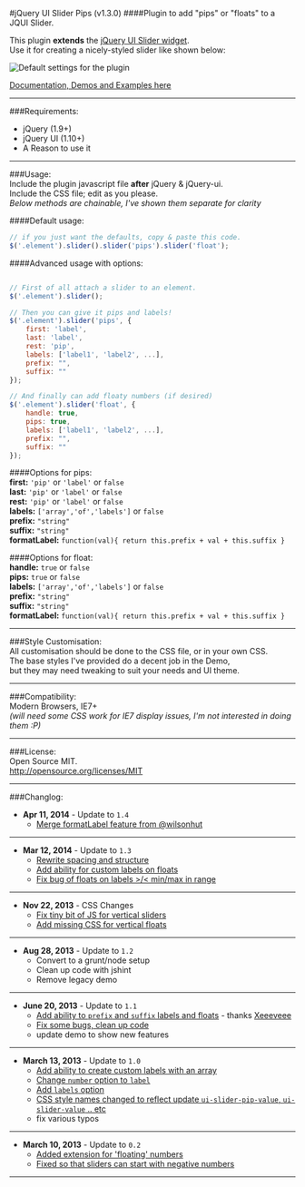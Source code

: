 #jQuery UI Slider Pips (v1.3.0) 
####Plugin to add "pips" or "floats" to a JQUI Slider.
    
  
This plugin **extends** the [jQuery UI Slider widget](http://jqueryui.com/slider/).  
Use it for creating a nicely-styled slider like shown below:  

![Default settings for the plugin](http://files.simey.me/pips.jpg "Example of Pips plugin with default options")

[Documentation, Demos and Examples here](http://simeydotme.github.io/jQuery-ui-Slider-Pips/)

------------------------------------  
  
###Requirements:
  - jQuery (1.9+)
  - jQuery UI (1.10+)
  - A Reason to use it
  
------------------------------------  
  
###Usage:   
Include the plugin javascript file __after__ jQuery & jQuery-ui.   
Include the CSS file; edit as you please.  
_Below methods are chainable, I've shown them separate for clarity_
  
####Default usage:

```javascript
// if you just want the defaults, copy & paste this code.
$('.element').slider().slider('pips').slider('float');
```

####Advanced usage with options:
```javascript

// First of all attach a slider to an element.
$('.element').slider();

// Then you can give it pips and labels!  
$('.element').slider('pips', {  
    first: 'label',  
    last: 'label',  
    rest: 'pip',  
    labels: ['label1', 'label2', ...],  
    prefix: "",  
    suffix: ""  
});

// And finally can add floaty numbers (if desired)  
$('.element').slider('float', {  
    handle: true,  
    pips: true,  
    labels: ['label1', 'label2', ...],  
    prefix: "",  
    suffix: ""  
});
```

####Options for pips:  
**first:** `'pip'` or `'label'` or `false`  
**last:** `'pip'` or `'label'` or `false`  
**rest:** `'pip'` or `'label'` or `false`  
**labels:** `['array','of','labels']` or `false`  
**prefix:** `"string"`  
**suffix:** `"string"`  
**formatLabel:** `function(val){ return this.prefix + val + this.suffix }`  

####Options for float:  
**handle:** `true` or `false`  
**pips:** `true` or `false`  
**labels:** `['array','of','labels']` or `false`  
**prefix:** `"string"`  
**suffix:** `"string"`  
**formatLabel:** `function(val){ return this.prefix + val + this.suffix }`  


  
  
------------------------------------

###Style Customisation:  
All customisation should be done to the CSS file, or in your own CSS.  
The base styles I've provided do a decent job in the Demo,   
but they may need tweaking to suit your needs and UI theme.  
  
------------------------------------

###Compatibility:   
Modern Browsers, IE7+   
_(will need some CSS work for IE7 display issues, I'm not interested in doing them :P)_

------------------------------------

###License:  
Open Source MIT.  
http://opensource.org/licenses/MIT


------------------------------------

###Changlog:  

- **Apr 11, 2014** - Update to `1.4`
  - [Merge formatLabel feature from @wilsonhut](https://github.com/simeydotme/jQuery-ui-Slider-Pips/commit/aee27c14ae36de1a68b3dc0d725e318340f553b7)

***

- **Mar 12, 2014** - Update to `1.3`
  - [Rewrite spacing and structure](https://github.com/simeydotme/jQuery-ui-Slider-Pips/commit/aee27c14ae36de1a68b3dc0d725e318340f553b7)
  - [Add ability for custom labels on floats](https://github.com/simeydotme/jQuery-ui-Slider-Pips/commit/aee27c14ae36de1a68b3dc0d725e318340f553b7)
  - [Fix bug of floats on labels >/< min/max in range](https://github.com/simeydotme/jQuery-ui-Slider-Pips/commit/aee27c14ae36de1a68b3dc0d725e318340f553b7)

***

- **Nov 22, 2013** - CSS Changes
  - [Fix tiny bit of JS for vertical sliders](https://github.com/simeydotme/jQuery-ui-Slider-Pips/commit/e7da19e5489c43ae2d439165199904812ee2e07f)
  - [Add missing CSS for vertical floats](https://github.com/simeydotme/jQuery-ui-Slider-Pips/commit/d8ad4da1392f79f962b71aa842afee687d48ab57)

***

- **Aug 28, 2013** - Update to `1.2`
  - Convert to a grunt/node setup
  - Clean up code with jshint
  - Remove legacy demo

***

- **June 20, 2013** - Update to `1.1`
  - [Add ability to `prefix` and `suffix` labels and floats](https://github.com/simeydotme/jQuery-ui-Slider-Pips/commit/cd483265a458ad1a3f200f16e4518a7f3d3db27a) - thanks [Xeeeveee](https://github.com/xeeeveee)
  - [Fix some bugs, clean up code](https://github.com/simeydotme/jQuery-ui-Slider-Pips/commit/fda25f8545c941480fd10e6eb22e8efe91a78128)
  - update demo to show new features

***

- **March 13, 2013** - Update to `1.0`
  - [Add ability to create custom labels with an array](https://github.com/simeydotme/jQuery-ui-Slider-Pips/commit/46467e05dd3c4ee0296b9a13cd9604a3ed8f2ff6#L2L9)
  - [Change `number` option to `label`](https://github.com/simeydotme/jQuery-ui-Slider-Pips/commit/46467e05dd3c4ee0296b9a13cd9604a3ed8f2ff6#L2L9)
  - [Add `labels` option](https://github.com/simeydotme/jQuery-ui-Slider-Pips/commit/46467e05dd3c4ee0296b9a13cd9604a3ed8f2ff6#L2L9)
  - [CSS style names changed to reflect update `ui-slider-pip-value`, `ui-slider-value` .. etc](https://github.com/simeydotme/jQuery-ui-Slider-Pips/commit/46467e05dd3c4ee0296b9a13cd9604a3ed8f2ff6#L0L7)
  - fix various typos  
  
***

- **March 10, 2013** - Update to `0.2`
  - [Added extension for 'floating' numbers](https://github.com/simeydotme/jQuery-ui-Slider-Pips/commit/aeacad87d47d79a96b9f26d2d83a5c3206d9f90f)
  - [Fixed so that sliders can start with negative numbers](https://github.com/simeydotme/jQuery-ui-Slider-Pips/commit/aeacad87d47d79a96b9f26d2d83a5c3206d9f90f)

------------------------------------  
